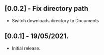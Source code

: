 ## [0.0.2] - Fix directory path

* Switch downloads directory to Documents

## [0.0.1] - 19/05/2021.

* Initial release.
